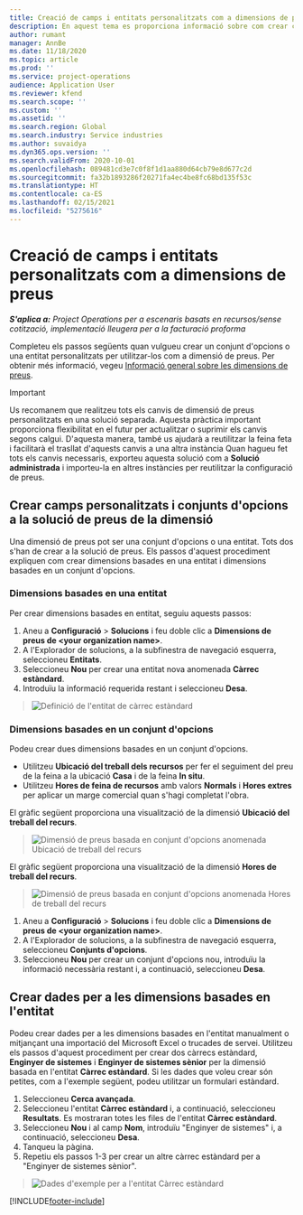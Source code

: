 ```yaml
---
title: Creació de camps i entitats personalitzats com a dimensions de preus
description: En aquest tema es proporciona informació sobre com crear conjunts d'opcions o entitats personalitzades.
author: rumant
manager: AnnBe
ms.date: 11/18/2020
ms.topic: article
ms.prod: ''
ms.service: project-operations
audience: Application User
ms.reviewer: kfend
ms.search.scope: ''
ms.custom: ''
ms.assetid: ''
ms.search.region: Global
ms.search.industry: Service industries
ms.author: suvaidya
ms.dyn365.ops.version: ''
ms.search.validFrom: 2020-10-01
ms.openlocfilehash: 089481cd3e7c0f8f1d1aa880d64cb79e8d677c2d
ms.sourcegitcommit: fa32b1893286f20271fa4ec4be8fc68bd135f53c
ms.translationtype: HT
ms.contentlocale: ca-ES
ms.lasthandoff: 02/15/2021
ms.locfileid: "5275616"
---
```

# <a name="create-custom-fields-and-entities-as-pricing-dimensions"></a>Creació de camps i entitats personalitzats com a dimensions de preus

_**S'aplica a:** Project Operations per a escenaris basats en recursos/sense cotització, implementació lleugera per a la facturació proforma_

Completeu els passos següents quan vulgueu crear un conjunt d'opcions o una entitat personalitzats per utilitzar-los com a dimensió de preus. Per obtenir més informació, vegeu [Informació general sobre les dimensions de preus](pricing-dimensions-overview.md).  

> [!IMPORTANT]
> Us recomanem que realitzeu tots els canvis de dimensió de preus personalitzats en una solució separada. Aquesta pràctica important proporciona flexibilitat en el futur per actualitzar o suprimir els canvis segons calgui. D'aquesta manera, també us ajudarà a reutilitzar la feina feta i facilitarà el trasllat d'aquests canvis a una altra instància Quan hagueu fet tots els canvis necessaris, exporteu aquesta solució com a **Solució administrada** i importeu-la en altres instàncies per reutilitzar la configuració de preus.

  
## <a name="create-custom-fields-and-option-sets-in-the-pricing-dimension-solution"></a>Crear camps personalitzats i conjunts d'opcions a la solució de preus de la dimensió

Una dimensió de preus pot ser una conjunt d'opcions o una entitat. Tots dos s'han de crear a la solució de preus. Els passos d'aquest procediment expliquen com crear dimensions basades en una entitat i dimensions basades en un conjunt d'opcions.

### <a name="entity-based-dimensions"></a>Dimensions basades en una entitat
Per crear dimensions basades en entitat, seguiu aquests passos:

1. Aneu a **Configuració** > **Solucions** i feu doble clic a **Dimensions de preus de \<your organization name>**.
2. A l'Explorador de solucions, a la subfinestra de navegació esquerra, seleccioneu **Entitats**.
3. Seleccioneu **Nou** per crear una entitat nova anomenada **Càrrec estàndard**. 
4. Introduïu la informació requerida restant i seleccioneu **Desa**.

> ![Definició de l'entitat de càrrec estàndard](media/Standard-Title-entity-definition.png)

### <a name="option-set-based-dimensions"></a>Dimensions basades en un conjunt d'opcions 
Podeu crear dues dimensions basades en un conjunt d'opcions. 

- Utilitzeu **Ubicació del treball dels recursos** per fer el seguiment del preu de la feina a la ubicació **Casa** i de la feina **In situ**. 
- Utilitzeu **Hores de feina de recursos** amb valors **Normals** i **Hores extres** per aplicar un marge comercial quan s'hagi completat l'obra.

El gràfic següent proporciona una visualització de la dimensió **Ubicació del treball del recurs**. 

> ![Dimensió de preus basada en conjunt d'opcions anomenada Ubicació de treball del recurs](media/Option-set-PD-called-Resource-Work-Location.png)

El gràfic següent proporciona una visualització de la dimensió **Hores de treball del recurs**. 

> ![Dimensió de preus basada en conjunt d'opcions anomenada Hores de treball del recurs](media/Option-set-PD-called-Resource-Work-Hours.png)

1. Aneu a **Configuració** > **Solucions** i feu doble clic a **Dimensions de preus de \<your organization name>**. 
2. A l'Explorador de solucions, a la subfinestra de navegació esquerra, seleccioneu **Conjunts d'opcions**. 
3. Seleccioneu **Nou** per crear un conjunt d'opcions nou, introduïu la informació necessària restant i, a continuació, seleccioneu **Desa**.

## <a name="create-data-for-entity-based-dimensions"></a>Crear dades per a les dimensions basades en l'entitat

Podeu crear dades per a les dimensions basades en l'entitat manualment o mitjançant una importació del Microsoft Excel o trucades de servei. Utilitzeu els passos d'aquest procediment per crear dos càrrecs estàndard, **Enginyer de sistemes** i **Enginyer de sistemes sènior** per la dimensió basada en l'entitat **Càrrec estàndard**. Si les dades que voleu crear són petites, com a l'exemple següent, podeu utilitzar un formulari estàndard.

1. Seleccioneu **Cerca avançada**.
2. Seleccioneu l'entitat **Càrrec estàndard** i, a continuació, seleccioneu **Resultats**. Es mostraran totes les files de l'entitat **Càrrec estàndard**.
3. Seleccioneu **Nou** i al camp **Nom**, introduïu "Enginyer de sistemes" i, a continuació, seleccioneu **Desa**.
4. Tanqueu la pàgina. 
5. Repetiu els passos 1-3 per crear un altre càrrec estàndard per a "Enginyer de sistemes sènior".

> ![Dades d'exemple per a l'entitat Càrrec estàndard](media/ST-data.png)


[!INCLUDE[footer-include](../includes/footer-banner.md)]